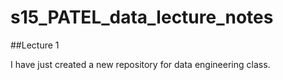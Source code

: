 # s15_PATEL_data_lecture_notes

##Lecture 1

I have just created a new repository for data engineering class.
